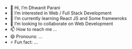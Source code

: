- 👋 Hi, I’m Dhwanit Parani
- 👀 I’m interested in Web / Full Stack Development
- 🌱 I’m currently learning React JS and Some framewroks
- 💞️ I’m looking to collaborate on Web Development
- 📫 How to reach me ...
- 😄 Pronouns: ...
- ⚡ Fun fact: ...

<!---
Dhwanit007/Dhwanit007 is a ✨ special ✨ repository because its `README.md` (this file) appears on your GitHub profile.
You can click the Preview link to take a look at your changes.
--->
